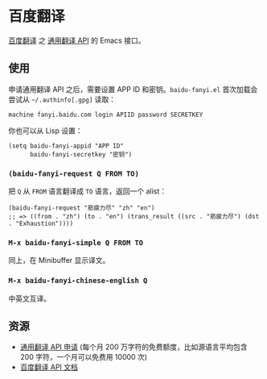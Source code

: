# 百度翻译

[百度翻译](https://fanyi.baidu.com) 之 [通用翻译 API](http://api.fanyi.baidu.com/api/trans/product/prodinfo) 的 Emacs 接口。

## 使用

申请通用翻译 API 之后，需要设置 APP ID 和密钥。`baidu-fanyi.el` 首次加载会尝试从 `~/.authinfo[.gpg]` 读取：

    machine fanyi.baidu.com login APIID password SECRETKEY

你也可以从 Lisp 设置：

``` emacs-lisp
(setq baidu-fanyi-appid "APP ID"
      baidu-fanyi-secretkey "密钥")
```

### `(baidu-fanyi-request Q FROM TO)`

把 `Q` 从 `FROM` 语言翻译成 `TO` 语言，返回一个 alist：

``` emacs-lisp
(baidu-fanyi-request "筋疲力尽" "zh" "en")
;; => ((from . "zh") (to . "en") (trans_result ((src . "筋疲力尽") (dst . "Exhaustion"))))
```

### `M-x baidu-fanyi-simple Q FROM TO`

同上，在 Minibuffer 显示译文。

### `M-x baidu-fanyi-chinese-english Q`

中英文互译。

## 资源

- [通用翻译 API 申请](http://api.fanyi.baidu.com/api/trans/product/prodinfo) (每个月 200 万字符的免费额度，比如源语言平均包含 200 字符，一个月可以免费用 10000 次)
- [百度翻译 API 文档](http://api.fanyi.baidu.com/api/trans/product/apidoc)
